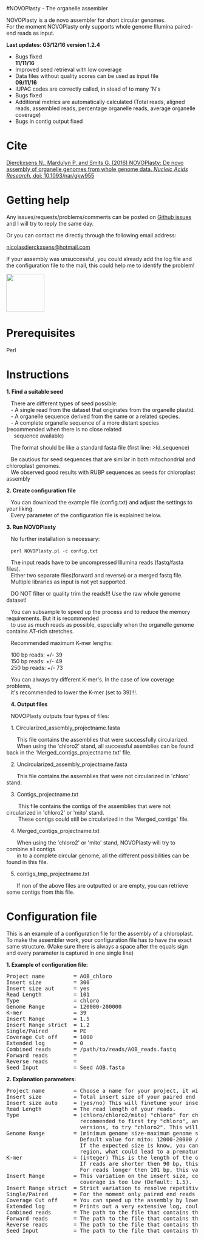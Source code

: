 <html>
#NOVOPlasty - The organelle assembler                            

NOVOPlasty is a de novo assembler for short circular genomes.</br>
For the moment NOVOPlasty only supports whole genome Illumina paired-end reads as input.

<strong>Last updates: 03/12/16 version 1.2.4</strong></br>
- Bugs fixed</br>
<strong>11/11/16</strong>
- Improved seed retrieval with low coverage
- Data files without quality scores can be used as input file</br>
<strong>09/11/16</strong>
- IUPAC codes are correctly called, in stead of to many 'N's
- Bugs fixed
- Additional metrics are automatically calculated (Total reads, aligned reads, assembled reads, percentage organelle reads, average organelle coverage)
- Bugs in contig output fixed</br>


# Cite

<a href="http://nar.oxfordjournals.org/cgi/content/full/gkw955?
ijkey=Zj72e1zmjReCqRz&keytype=ref ">Dierckxsens N., Mardulyn P. and Smits G. (2016) NOVOPlasty: De novo assembly of organelle genomes from whole genome data. <i>Nucleic Acids Research</i>, doi: 10.1093/nar/gkw955<a>


# Getting help

Any issues/requests/problems/comments can be posted on [Github issues](https://github.com/ndierckx/NOVOPlasty/issues) and I will try to reply the same day.

Or you can contact me directly through the following email address:

nicolasdierckxsens@hotmail.com 

If your assembly was unsuccessful, you could already add the log file and the configuration file to the mail, this could help me to identify the problem!

<a href="http://ibsquare.be/" target="_blank"><img border="0" src="http://ibsquare.be/sites/default/files/logo_1.png" width="100" height="100" ></a>           


# Prerequisites

Perl


# Instructions

<strong>1\. Find a suitable seed</strong>

&nbsp;&nbsp;&nbsp;There are different types of seed possible:</br>
&nbsp;&nbsp;&nbsp;- A single read from the dataset that originates from the organelle plastid.</br>
&nbsp;&nbsp;&nbsp;- A organelle sequence derived from the same or a related species.</br>
&nbsp;&nbsp;&nbsp;- A complete organelle sequence of a more distant species (recommended when there is no close related</br>
&nbsp;&nbsp;&nbsp;&nbsp;&nbsp;sequence available)

&nbsp;&nbsp;&nbsp;The format should be like a standard fasta file (first line: >Id_sequence)

&nbsp;&nbsp;&nbsp;Be cautious for seed sequences that are similar in both mitochondrial and chloroplast genomes.</br>
&nbsp;&nbsp;&nbsp;We observed good results with RUBP sequences as seeds for chloroplast assembly

<strong>2\. Create configuration file</strong>

&nbsp;&nbsp;&nbsp;You can download the example file (config.txt) and adjust the settings to your liking.</br>
&nbsp;&nbsp;&nbsp;Every parameter of the configuration file is explained below. 


<strong>3\. Run NOVOPlasty</strong>

&nbsp;&nbsp;&nbsp;No further installation is necessary:

&nbsp;&nbsp;&nbsp;<code>perl NOVOPlasty.pl -c config.txt</code>

&nbsp;&nbsp;&nbsp;The input reads have to be uncompressed Illumina reads (fastq/fasta files).</br>
&nbsp;&nbsp;&nbsp;Either two separate files(forward and reverse) or a merged fastq file.</br>
&nbsp;&nbsp;&nbsp;Multiple libraries as input is not yet supported.

&nbsp;&nbsp;&nbsp;DO NOT filter or quality trim the reads!!! Use the raw whole genome dataset!</br>

&nbsp;&nbsp;&nbsp;You can subsample to speed up the process and to reduce the memory requirements. But it is recommended </br> &nbsp;&nbsp;&nbsp;to use as much reads as possible, especially when the organelle genome contains AT-rich stretches.

&nbsp;&nbsp;&nbsp;Recommended maximum K-mer lengths:</br>

&nbsp;&nbsp;&nbsp;100 bp reads: +/- 39</br>
&nbsp;&nbsp;&nbsp;150 bp reads: +/- 49</br>
&nbsp;&nbsp;&nbsp;250 bp reads: +/- 73</br>

&nbsp;&nbsp;&nbsp;You can always try different K-mer's. In the case of low coverage problems, </br> 
&nbsp;&nbsp;&nbsp;it's recommended to lower the K-mer (set to 39)!!!.</br>

&nbsp;&nbsp;&nbsp;<strong>4\. Output files</strong>

&nbsp;&nbsp;&nbsp;NOVOPlasty outputs four types of files:

&nbsp;&nbsp;&nbsp;1\. Circularized_assembly_projectname.fasta

&nbsp;&nbsp;&nbsp;&nbsp;&nbsp;&nbsp;&nbsp;This file contains the assemblies that were successfully circularized. </br>
&nbsp;&nbsp;&nbsp;&nbsp;&nbsp;&nbsp;&nbsp;When using the 'chloro2' stand, all successful asemblies can be found back in the 'Merged_contigs_projectname.txt' file.

&nbsp;&nbsp;&nbsp;2\. Uncircularized_assembly_projectname.fasta

&nbsp;&nbsp;&nbsp;&nbsp;&nbsp;&nbsp;&nbsp;This file contains the assemblies that were not circularized in 'chloro' stand.

&nbsp;&nbsp;&nbsp;3\. Contigs_projectname.txt

&nbsp;&nbsp;&nbsp;&nbsp;&nbsp;&nbsp;&nbsp; This file contains the contigs of the assemblies that were not circularized in 'chloro2' or 'mito' stand.</br> 
&nbsp;&nbsp;&nbsp;&nbsp;&nbsp;&nbsp;&nbsp; These contigs could still be circularized in the 'Merged_contigs' file.

&nbsp;&nbsp;&nbsp;4\. Merged_contigs_projectname.txt

&nbsp;&nbsp;&nbsp;&nbsp;&nbsp;&nbsp;&nbsp;When using the 'chloro2' or 'mito' stand, NOVOPlasty will try to combine all contigs </br>
&nbsp;&nbsp;&nbsp;&nbsp;&nbsp;&nbsp;&nbsp;in to a complete circular genome, all the different possibilities can be found in this file.

&nbsp;&nbsp;&nbsp;5\. contigs_tmp_projectname.txt

&nbsp;&nbsp;&nbsp;&nbsp;&nbsp;&nbsp;&nbsp;If non of the above files are outputted or are empty, you can retrieve some contigs from this file.


# Configuration file

This is an example of a configuration file for the assembly of a chloroplast.
To make the assembler work, your configuration file has to have the exact same structure.
(Make sure there is always a space after the equals sign and every parameter is captured in one single line)

<strong>1\. Example of configuration file:</strong>
<pre>
Project name         = AOB_chloro
Insert size          = 300
Insert size aut      = yes
Read Length          = 101
Type                 = chloro
Genome Range         = 120000-200000
K-mer                = 39
Insert Range         = 1.5
Insert Range strict  = 1.2
Single/Paired        = PE
Coverage Cut off     = 1000
Extended log         = 0
Combined reads       = /path/to/reads/AOB_reads.fastq
Forward reads        = 
Reverse reads        = 
Seed Input           = Seed_AOB.fasta
</pre>

<strong>2\. Explanation parameters:</strong>
<pre>
Project name         = Choose a name for your project, it will be used for the output files.
Insert size          = Total insert size of your paired end reads, it doesn't have to be accurate but should be close enough.
Insert size auto     = (yes/no) This will finetune your insert size automatically (Default: yes)
Read Length          = The read length of your reads.
Type                 = (chloro/chloro2/mito) "chloro" for chloroplast assembly and "mito for mitochondrial assembly. It is     
                       recommended to first try "chloro", and if you don't get a circularized genome or it splits in to many
                       versions, to try "chloro2". This will create different contigs without circularizing
Genome Range         = (minimum genome size-maximum genome size) The expected genome size range of the genome.
                       Default value for mito: 12000-20000 / Default value for chloro: 120000-200000
                       If the expected size is know, you can lower the range, this can be useful when there is a repetitive
                       region, what could lead to a premature circularization of the genome.
K-mer                = (integer) This is the length of the overlap between matching reads (Default: 39). 
                       If reads are shorter then 90 bp, this value should be decreased. 
                       For reads longer then 101 bp, this value can be increased, but this is not necessary.
Insert Range         = This variation on the insert size, could lower it when the coverage is very high or raise it when the
                       coverage is too low (Default: 1.5). 
Insert Range strict  = Strict variation to resolve repetitive regions (Default: 1.2). 
Single/Paired        = For the moment only paired end reads are supported.
Coverage Cut off     = You can speed up the assembly by lowering the coverage cut off, standard it will use up to 1000 coverage
Extended log         = Prints out a very extensive log, could be useful to send me when there is a problem  (0/1).
Combined reads       = The path to the file that contains the combined reads (forward and reverse in 1 file)
Forward reads        = The path to the file that contains the forward reads (not necessary when there is a merged file)
Reverse reads        = The path to the file that contains the reverse reads (not necessary when there is a merged file)
Seed Input           = The path to the file that contains the seed sequence
</pre>
</html>
